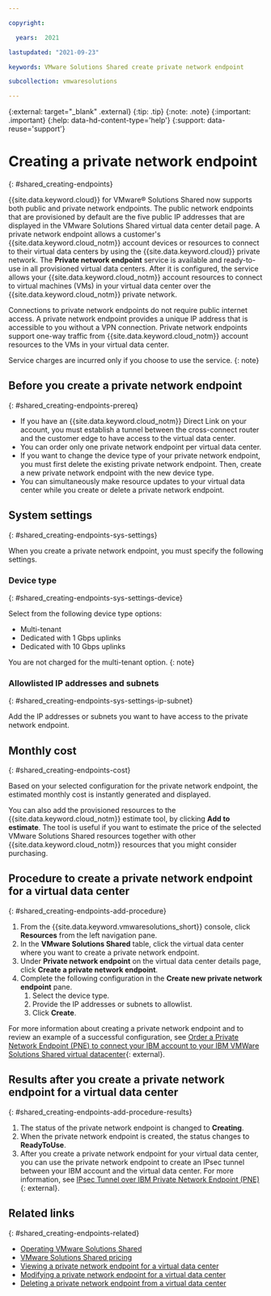```yaml
---

copyright:

  years:  2021

lastupdated: "2021-09-23"

keywords: VMware Solutions Shared create private network endpoint

subcollection: vmwaresolutions

---
```


{:external: target="_blank" .external}
{:tip: .tip}
{:note: .note}
{:important: .important}
{:help: data-hd-content-type='help'}
{:support: data-reuse='support'}

# Creating a private network endpoint
{: #shared_creating-endpoints}

{{site.data.keyword.cloud}} for VMware® Solutions Shared now supports both public and private network endpoints. The public network endpoints that are provisioned by default are the five public IP addresses that are displayed in the VMware Solutions Shared virtual data center detail page. A private network endpoint allows a customer's {{site.data.keyword.cloud_notm}} account devices or resources to connect to their virtual data centers by using the {{site.data.keyword.cloud}} private network. The **Private network endpoint** service is available and ready-to-use in all provisioned virtual data centers. After it is configured, the service allows your {{site.data.keyword.cloud_notm}} account resources to connect to virtual machines (VMs) in your virtual data center over the {{site.data.keyword.cloud_notm}} private network.

Connections to private network endpoints do not require public internet access. A private network endpoint provides a unique IP address that is accessible to you without a VPN connection. Private network endpoints support one-way traffic from {{site.data.keyword.cloud_notm}} account resources to the VMs in your virtual data center.

Service charges are incurred only if you choose to use the service.
{: note}

## Before you create a private network endpoint
{: #shared_creating-endpoints-prereq}

* If you have an {{site.data.keyword.cloud_notm}} Direct Link on your account, you must establish a tunnel between the cross-connect router and the customer edge to have access to the virtual data center.
* You can order only one private network endpoint per virtual data center.
* If you want to change the device type of your private network endpoint, you must first delete the existing private network endpoint. Then, create a new private network endpoint with the new device type.
* You can simultaneously make resource updates to your virtual data center while you create or delete a private network endpoint.

## System settings
{: #shared_creating-endpoints-sys-settings}

When you create a private network endpoint, you must specify the following settings.

### Device type
{: #shared_creating-endpoints-sys-settings-device}

Select from the following device type options:

* Multi-tenant
* Dedicated with 1 Gbps uplinks
* Dedicated with 10 Gbps uplinks

You are not charged for the multi-tenant option.
{: note}

### Allowlisted IP addresses and subnets
{: #shared_creating-endpoints-sys-settings-ip-subnet}

Add the IP addresses or subnets you want to have access to the private network endpoint.

## Monthly cost
{: #shared_creating-endpoints-cost}

Based on your selected configuration for the private network endpoint, the estimated monthly cost is instantly generated and displayed.

You can also add the provisioned resources to the {{site.data.keyword.cloud_notm}} estimate tool, by clicking **Add to estimate**. The tool is useful if you want to estimate the price of the selected VMware Solutions Shared resources together with other {{site.data.keyword.cloud_notm}} resources that you might consider purchasing.

## Procedure to create a private network endpoint for a virtual data center
{: #shared_creating-endpoints-add-procedure}

1. From the {{site.data.keyword.vmwaresolutions_short}} console, click **Resources** from the left navigation pane.
2. In the **VMware Solutions Shared** table, click the virtual data center where you want to create a private network endpoint.
3. Under **Private network endpoint** on the virtual data center details page, click **Create a private network endpoint**.
4. Complete the following configuration in the **Create new private network endpoint** pane.
   1. Select the device type.
   2. Provide the IP addresses or subnets to allowlist.
   3. Click **Create**.

For more information about creating a private network endpoint and to review an example of a successful configuration, see [Order a Private Network Endpoint (PNE) to connect your IBM account to your IBM VMWare Solutions Shared virtual datacenter](https://mlwiles.github.io/vmwaresolutions/vcd/order-pne/){: external}.

## Results after you create a private network endpoint for a virtual data center
{: #shared_creating-endpoints-add-procedure-results}

1. The status of the private network endpoint is changed to **Creating**.
2. When the private network endpoint is created, the status changes to **ReadyToUse**.
3. After you create a private network endpoint for your virtual data center, you can use the private network endpoint to create an IPsec tunnel between your IBM account and the virtual data center. For more information, see [IPsec Tunnel over IBM Private Network Endpoint (PNE)](https://mlwiles.github.io/vmwaresolutions/vcd/ipsec-pne/){: external}.

## Related links
{: #shared_creating-endpoints-related}

* [Operating VMware Solutions Shared](/docs/vmwaresolutions?topic=vmwaresolutions-shared_vcd-ops-guide)
* [VMware Solutions Shared pricing](/docs/vmwaresolutions?topic=vmwaresolutions-shared_pricing)
* [Viewing a private network endpoint for a virtual data center](/docs/vmwaresolutions?topic=vmwaresolutions-shared_viewing-endpoints)
* [Modifying a private network endpoint for a virtual data center](/docs/vmwaresolutions?topic=vmwaresolutions-shared_modifying-endpoints)
* [Deleting a private network endpoint from a virtual data center](/docs/vmwaresolutions?topic=vmwaresolutions-shared_deleting-endpoints)

